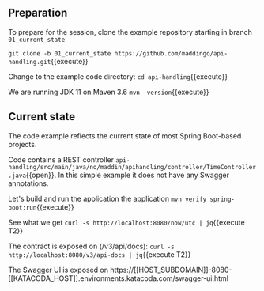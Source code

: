 ## Preparation
To prepare for the session, clone the example repository starting in branch `01_current_state`

`git clone -b 01_current_state https://github.com/maddingo/api-handling.git`{{execute}}

Change to the example code directory:
`cd api-handling`{{execute}}

We are running JDK 11 on Maven 3.6 `mvn -version`{{execute}}

## Current state
The code example reflects the current state of most Spring Boot-based projects.

Code contains a REST controller `api-handling/src/main/java/no/maddin/apihandling/controller/TimeController.java`{{open}}. 
In this simple example it does not have any Swagger annotations.

Let's build and run the application the application
`mvn verify spring-boot:run`{{execute}}

See what we get `curl -s http://localhost:8080/now/utc | jq`{{execute T2}}

The contract is exposed on (/v3/api/docs): `curl -s http://localhost:8080/v3/api-docs | jq`{{execute T2}}

The Swagger UI is exposed on https://[[HOST_SUBDOMAIN]]-8080-[[KATACODA_HOST]].environments.katacoda.com/swagger-ui.html

